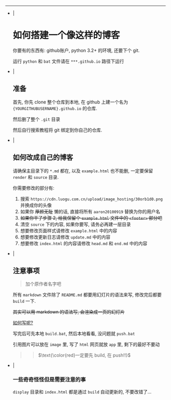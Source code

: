 ---
- |
    # 如何搭建一个像这样的博客

    你要有的东西有: github账户, python 3.2+ 的环境, 还要下个 git.

    运行 `python` 和 `bat` 文件请在 `***.github.io` 路径下运行
- |
    ## 准备

    首先, 你先 clone 整个仓库到本地, 在 github 上建一个名为 `{YOURGITHUBUSERNAME}.github.io` 的仓库.

    然后删了整个 `.git` 目录

    然后自行搜索教程将 git 绑定到你自己的仓库.

- |
    ## 如何改成自己的博客

    请确保主目录下的 `*.md` 都在, 以及 `example.html` 也不能删, 一定要保留 `render` 和 `source` 目录.

    你需要修改的部分有:

    1. 搜索 `https://cdn.luogu.com.cn/upload/image_hosting/30orb1d0.png` 并换成你的头像
    2. 如果你 ~~厚颜无耻~~ 懒的话, 直接将所有 `aaron20100919` 替换为你的用户名
    3. ~~如果你干了步骤 2, 给我保留个 `example.html` 文件中的 `<footer>` 部分吧~~
    4. 清空 `source` 下的内容, 如果你要写, 请务必再建一层目录
    5. 想要修改页面样式请修改 `example.html` 中的内容
    6. 想要修改更新日志请修改 `update.md` 中的内容
    7. 想要修改 `index.html` 的内容请修改 `head.md` 和 `end.md` 中的内容

- |
    ## 注意事项

    > 加个原作者名字吧

    所有 `markdown` 文件除了 `README.md` 都要用幻灯片的语法来写, 修改完后都要 `build` 一下.

    ~~其实可以用 markdown 的语法写, 会渲染成一页的幻灯片~~

    [如何写呢?](/display/other/slide.html)

    写完后可先本地 `build.bat`, 然后本地看看, 没问题就 `push.bat`

    引用图片可以放在 `image` 里, 写了 `html` 网页就放 `app` 里, 剩下的最好不要动

    >> $\text{\color{red}一定要先 build, 在 push!!}$

- |
    ### 一些奇奇怪怪但是需要注意的事

    `display` 目录和 `index.html` 都是通过 `build` 自动更新的, 不要改错了...
